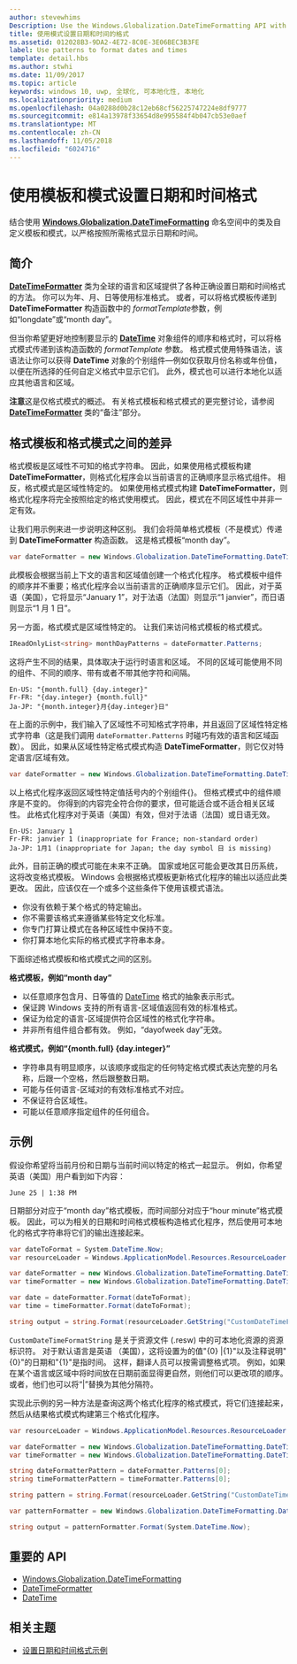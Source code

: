 ```yaml
---
author: stevewhims
Description: Use the Windows.Globalization.DateTimeFormatting API with custom templates and patterns to display dates and times in exactly the format you wish.
title: 使用模式设置日期和时间的格式
ms.assetid: 012028B3-9DA2-4E72-8C0E-3E06BEC3B3FE
label: Use patterns to format dates and times
template: detail.hbs
ms.author: stwhi
ms.date: 11/09/2017
ms.topic: article
keywords: windows 10, uwp, 全球化, 可本地化性, 本地化
ms.localizationpriority: medium
ms.openlocfilehash: 04a0288d0b28c12eb68cf56225747224e8df9777
ms.sourcegitcommit: e814a13978f33654d8e995584f4b047cb53e0aef
ms.translationtype: MT
ms.contentlocale: zh-CN
ms.lasthandoff: 11/05/2018
ms.locfileid: "6024716"
---
```

# <a name="use-templates-and-patterns-to-format-dates-and-times"></a>使用模板和模式设置日期和时间格式

结合使用 [**Windows.Globalization.DateTimeFormatting**](/uwp/api/windows.globalization.datetimeformatting?branch=live) 命名空间中的类及自定义模板和模式，以严格按照所需格式显示日期和时间。

## <a name="introduction"></a>简介

[**DateTimeFormatter**](/uwp/api/windows.globalization.datetimeformatting?branch=live) 类为全球的语言和区域提供了各种正确设置日期和时间格式的方法。 你可以为年、月、日等使用标准格式。 或者，可以将格式模板传递到 **DateTimeFormatter** 构造函数中的 *formatTemplate*参数，例如“longdate”或“month day”。

但当你希望更好地控制要显示的 [**DateTime**](/uwp/api/windows.foundation.datetime?branch=live) 对象组件的顺序和格式时，可以将格式模式传递到该构造函数的 *formatTemplate* 参数。 格式模式使用特殊语法，该语法让你可以获得 **DateTime** 对象的个别组件&mdash;例如仅获取月份名称或年份值，以便在所选择的任何自定义格式中显示它们。 此外，模式也可以进行本地化以适应其他语言和区域。

**注意**这是仅格式模式的概述。 有关格式模板和格式模式的更完整讨论，请参阅 [**DateTimeFormatter**](/uwp/api/windows.globalization.datetimeformatting?branch=live) 类的“备注”部分。

## <a name="the-difference-between-format-templates-and-format-patterns"></a>格式模板和格式模式之间的差异

格式模板是区域性不可知的格式字符串。 因此，如果使用格式模板构建 **DateTimeFormatter**，则格式化程序会以当前语言的正确顺序显示格式组件。 相反，格式模式是区域性特定的。 如果使用格式模式构建 **DateTimeFormatter**，则格式化程序将完全按照给定的格式使用模式。 因此，模式在不同区域性中并非一定有效。

让我们用示例来进一步说明这种区别。 我们会将简单格式模板（不是模式）传递到 **DateTimeFormatter** 构造函数。 这是格式模板“month day”。

```csharp
var dateFormatter = new Windows.Globalization.DateTimeFormatting.DateTimeFormatter("month day");
```

此模板会根据当前上下文的语言和区域值创建一个格式化程序。 格式模板中组件的顺序并不重要；格式化程序会以当前语言的正确顺序显示它们。 因此，对于英语（美国），它将显示“January 1”，对于法语（法国）则显示“1 janvier”，而日语则显示“1 月 1 日”。

另一方面，格式模式是区域性特定的。 让我们来访问格式模板的格式模式。

```csharp
IReadOnlyList<string> monthDayPatterns = dateFormatter.Patterns;
```

这将产生不同的结果，具体取决于运行时语言和区域。 不同的区域可能使用不同的组件、不同的顺序、带有或者不带其他字符和间隔。

```syntax
En-US: "{month.full} {day.integer}"
Fr-FR: "{day.integer} {month.full}"
Ja-JP: "{month.integer}月{day.integer}日"
```

在上面的示例中，我们输入了区域性不可知格式字符串，并且返回了区域性特定格式字符串（这是我们调用 `dateFormatter.Patterns` 时碰巧有效的语言和区域函数）。 因此，如果从区域性特定格式模式构造 **DateTimeFormatter**，则它仅对特定语言/区域有效。

```csharp
var dateFormatter = new Windows.Globalization.DateTimeFormatting.DateTimeFormatter("{month.full} {day.integer}");
```

以上格式化程序返回区域性特定值括号内的个别组件{}。 但格式模式中的组件顺序是不变的。 你得到的内容完全符合你的要求，但可能适合或不适合相关区域性。 此格式化程序对于英语（美国）有效，但对于法语（法国）或日语无效。

``` syntax
En-US: January 1
Fr-FR: janvier 1 (inappropriate for France; non-standard order)
Ja-JP: 1月1 (inappropriate for Japan; the day symbol 日 is missing)
```

此外，目前正确的模式可能在未来不正确。 国家或地区可能会更改其日历系统，这将改变格式模板。 Windows 会根据格式模板更新格式化程序的输出以适应此类更改。 因此，应该仅在一个或多个这些条件下使用该模式语法。

-   你没有依赖于某个格式的特定输出。
-   你不需要该格式来遵循某些特定文化标准。
-   你专门打算让模式在各种区域性中保持不变。
-   你打算本地化实际的格式模式字符串本身。

下面综述格式模板和格式模式之间的区别。

**格式模板，例如“month day”**

-   以任意顺序包含月、日等值的 [DateTime](/uwp/api/windows.foundation.datetime?branch=live) 格式的抽象表示形式。
-   保证跨 Windows 支持的所有语言-区域值返回有效的标准格式。
-   保证为给定的语言-区域提供符合区域性的格式化字符串。
-   并非所有组件组合都有效。 例如，“dayofweek day”无效。

**格式模式，例如“{month.full} {day.integer}”**

-   字符串具有明显顺序，以该顺序或指定的任何特定格式模式表达完整的月名称，后跟一个空格，然后跟整数日期。
-   可能与任何语言-区域对的有效标准格式不对应。
-   不保证符合区域性。
-   可能以任意顺序指定组件的任何组合。

## <a name="examples"></a>示例

假设你希望将当前月份和日期与当前时间以特定的格式一起显示。 例如，你希望英语（美国）用户看到如下内容：

``` syntax
June 25 | 1:38 PM
```

日期部分对应于“month day”格式模板，而时间部分对应于“hour minute”格式模板。 因此，可以为相关的日期和时间格式模板构造格式化程序，然后使用可本地化的格式字符串将它们的输出连接起来。

```csharp
var dateToFormat = System.DateTime.Now;
var resourceLoader = Windows.ApplicationModel.Resources.ResourceLoader.GetForCurrentView();

var dateFormatter = new Windows.Globalization.DateTimeFormatting.DateTimeFormatter("month day");
var timeFormatter = new Windows.Globalization.DateTimeFormatting.DateTimeFormatter("hour minute");

var date = dateFormatter.Format(dateToFormat);
var time = timeFormatter.Format(dateToFormat);

string output = string.Format(resourceLoader.GetString("CustomDateTimeFormatString"), date, time);
```

`CustomDateTimeFormatString` 是关于资源文件 (.resw) 中的可本地化资源的资源标识符。 对于默认语言是英语 （美国），这将设置为的值"{0} |{1}"以及注释说明"{0}"的日期和"{1}"是指时间。 这样，翻译人员可以按需调整格式项。 例如，如果在某个语言或区域中将时间放在日期前面显得更自然，则他们可以更改项的顺序。 或者，他们也可以将“|”替换为其他分隔符。

实现此示例的另一种方法是查询这两个格式化程序的格式模式，将它们连接起来，然后从结果格式模式构建第三个格式化程序。

```csharp
var resourceLoader = Windows.ApplicationModel.Resources.ResourceLoader.GetForCurrentView();

var dateFormatter = new Windows.Globalization.DateTimeFormatting.DateTimeFormatter("month day");
var timeFormatter = new Windows.Globalization.DateTimeFormatting.DateTimeFormatter("hour minute");

string dateFormatterPattern = dateFormatter.Patterns[0];
string timeFormatterPattern = timeFormatter.Patterns[0];

string pattern = string.Format(resourceLoader.GetString("CustomDateTimeFormatString"), dateFormatterPattern, timeFormatterPattern);

var patternFormatter = new Windows.Globalization.DateTimeFormatting.DateTimeFormatter(pattern);

string output = patternFormatter.Format(System.DateTime.Now);
```

## <a name="important-apis"></a>重要的 API

* [Windows.Globalization.DateTimeFormatting](/uwp/api/windows.globalization.datetimeformatting?branch=live)
* [DateTimeFormatter](/uwp/api/windows.globalization.datetimeformatting?branch=live)
* [DateTime](/uwp/api/windows.foundation.datetime?branch=live)

## <a name="related-topics"></a>相关主题

* [设置日期和时间格式示例](http://go.microsoft.com/fwlink/p/?LinkId=231618)
